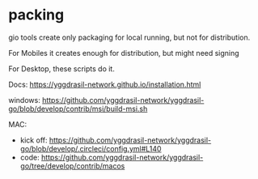 # packing


gio tools create only packaging for local running, but not for distribution.

For Mobiles it creates enough for distribution, but might need signing

For Desktop, these scripts do it.


Docs: https://yggdrasil-network.github.io/installation.html

windows: https://github.com/yggdrasil-network/yggdrasil-go/blob/develop/contrib/msi/build-msi.sh

MAC: 
- kick off: https://github.com/yggdrasil-network/yggdrasil-go/blob/develop/.circleci/config.yml#L140
- code: https://github.com/yggdrasil-network/yggdrasil-go/tree/develop/contrib/macos

